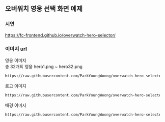 ## 오버워치 영웅 선택 화면 예제

### 시연
https://fc-frontend.github.io/overwatch-hero-selector/

### 이미지 url
영웅 이미지  
총 32개의 영웅 hero1.png ~ hero32.png
```bash
https://raw.githubusercontent.com/ParkYoungWoong/overwatch-hero-selector-vanilla/master/images/hero1.png
```

로고 이미지
```bash
https://raw.githubusercontent.com/ParkYoungWoong/overwatch-hero-selector-vanilla/master/images/logo_overwatch.png
```

배경 이미지
```bash
https://raw.githubusercontent.com/ParkYoungWoong/overwatch-hero-selector-vanilla/master/images/bg.jpg
```